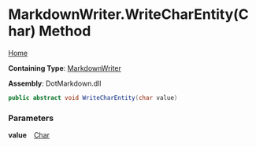 # MarkdownWriter\.WriteCharEntity\(Char\) Method

[Home](../../../README.md)

**Containing Type**: [MarkdownWriter](../README.md)

**Assembly**: DotMarkdown\.dll

```csharp
public abstract void WriteCharEntity(char value)
```

### Parameters

**value** &ensp; [Char](https://docs.microsoft.com/en-us/dotnet/api/system.char)